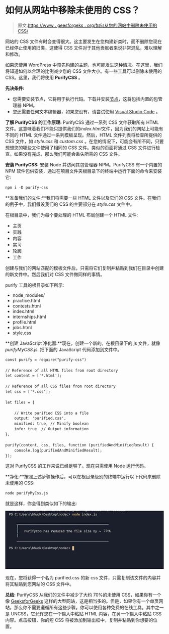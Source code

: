 # 如何从网站中移除未使用的 CSS？

> 原文:[https://www . geesforgeks . org/如何从您的网站中删除未使用的 CSS/](https://www.geeksforgeeks.org/how-to-remove-unused-css-from-your-website/)

网站的 CSS 文件有时会变得很大。这主要发生在您构建新类时，而不删除您现在已经停止使用的旧类，这使得 CSS 文件对于其他贡献者来说非常混乱，难以理解和修改。

如果您使用 WordPress 中预先构建的主题，也可能发生这种情况。在这里，我们将知道如何以合理的比例减少您的 CSS 文件大小。有一些工具可以删除未使用的 CSS。这里，我们将使用 **PurifyCSS** 。

**先决条件:**

*   您需要安装节点，它将用于执行代码。下载并安装[节点](https://nodejs.org/en/download/)，这将包括内置的包管理器 NPM。
*   您还需要任何文本编辑器，如果您没有，请尝试使用 [Visual Studio Code](https://code.visualstudio.com/download) 。

**了解 PurifyCSS 的工作原理:** PurifyCSS 通过一系列 CSS 文件获取所有 HTML 文件。这意味着我们不能只提供我们的*index.html*文件，因为我们的网站上可能有不同的 HTML 文件通过一系列模板呈现。然后，HTML 文件列表将检查所提供的 CSS 文件，如 *style.css* 和 *custom.css* 。在您的情况下，可能会有所不同，只要想想您的哪些文件使用了相同的 CSS 文件。类似的页面将通过 CSS 文件进行检查。如果没有完成，那么我们可能会丢失所需的 CSS 文件。

**安装 PurifyCSS:** 安装 Node 并访问其包管理器 NPM。PurifyCSS 有一个内置的 NPM 软件包供安装，通过在项目文件夹根目录下的终端中运行下面的命令来安装它:

```html
npm i -D purify-css

```

**准备我们的文件:**我们将需要一些 HTML 文件以及它们的 CSS 文件。在我们的例子中，我们假设我们的 CSS 的主要部分在 *style.css* 文件中。

在根目录中，我们为每个要处理的 HTML 布局创建一个 HTML 文件:

*   主页
*   实践
*   内容
*   实习
*   轮廓
*   工作

创建与我们的网站匹配的模板文件后，只需将它们复制并粘贴到我们在目录中创建的新文件中。然后我们对 CSS 文件做同样的事情。

purify 工具的根目录如下所示:

*   node_modules/
*   practice.html
*   contests.html
*   index.html
*   internships.html
*   profile.html
*   jobs.html
*   style.css

**创建 JavaScript 净化器:**现在，创建一个新的。在根目录下的 js 文件，就像 *purifyMyCSS.js.* 把下面的 JavaScript 代码添加到文件中。

```html
const purify = require("purify-css")

// Reference of all HTML files from root directory
let content = ['*.html'];

// Reference of all CSS files from root directory
let css = ['*.css'];

let files = {

    // Write purified CSS into a file
    output: 'purified.css',
    minified: true, // Minify boolean
    info: true  // Output information
};

purify(content, css, files, function (purifiedAndMinifiedResult) {
    console.log(purifiedAndMinifiedResult);
});
```

这对 PurifyCSS 的工作来说已经足够了。现在只需使用 Node 运行代码。

**净化:**按照上述步骤操作后，可以在根目录级别的终端中运行以下代码来删除未使用的 CSS:

```html
node purifyMyCss.js

```

就是这样，你会得到类似如下的输出:

![](img/fca3e70d69262c6f9babddbec9e25a4b.png)

现在，您将获得一个名为 purified.css 的新 css 文件，只需复制该文件的内容并将其粘贴到您网站的 CSS 文件中。

**总结:**
PurifyCSS 从我们的文件中减少了大约 70%的未使用 CSS，如果你有一个像 [GeeksforGeeks](https://www.geeksforgeeks.org/) 这样的大型网站，这是相当多的。但是，如果你有一个单页网站，那么你不需要遵循所有这些步骤。你可以使用各种免费的在线工具。其中之一是 UNCSS，它允许您在一个输入中粘贴 HTML 内容，在另一个输入中粘贴 CSS 内容。点击按钮，你的短 CSS 将被添加到输出框中，复制并粘贴到你想要的位置。